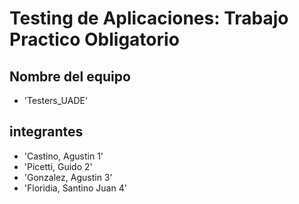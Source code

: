 # Testing de Aplicaciones: Trabajo Practico Obligatorio
## Nombre del equipo
- 'Testers_UADE'
## integrantes
- 'Castino, Agustin 1'
- 'Picetti, Guido 2'
- 'Gonzalez, Agustin 3'
- 'Floridia, Santino Juan 4'
